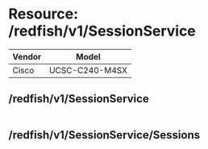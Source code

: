 # Resource: /redfish/v1/SessionService

Vendor | Model
--- | ---
Cisco | UCSC-C240-M4SX

## /redfish/v1/SessionService

```
```

## /redfish/v1/SessionService/Sessions

```
```

